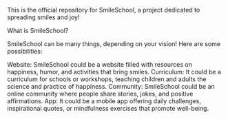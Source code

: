 This is the official repository for SmileSchool, a project dedicated to spreading smiles and joy!

What is SmileSchool?

SmileSchool can be many things, depending on your vision! Here are some possibilities:

Website: SmileSchool could be a website filled with resources on happiness, humor, and activities that bring smiles.
Curriculum: It could be a curriculum for schools or workshops, teaching children and adults the science and practice of happiness.
Community: SmileSchool could be an online community where people share stories, jokes, and positive affirmations.
App: It could be a mobile app offering daily challenges, inspirational quotes, or mindfulness exercises that promote well-being.
